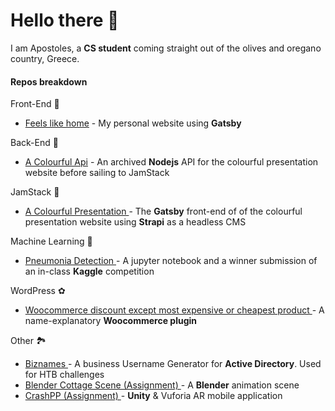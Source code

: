# Hello there 👋

I am Apostoles, a **CS student** coming straight out of the olives and oregano country, Greece. 

#### Repos breakdown

Front-End 🌹 
- <a href="https://github.com/Kalovelo/feels-like-home" target="_blank">Feels like home</a> - My personal website using **Gatsby**


Back-End 🍁
- <a href="https://github.com/Kalovelo/a-colourful-api" target="_blank">A Colourful Api</a> - An archived **Nodejs** API for the colourful presentation website before sailing to JamStack


JamStack 🎄
- <a href="https://github.com/Kalovelo/colourful-presentation" target="_blank"> A Colourful Presentation </a> -  The **Gatsby** front-end of of the colourful presentation website using **Strapi** as a headless CMS

Machine Learning 🌳
- <a href="https://github.com/Kalovelo/pneumonia-detection-kaggle" target="_blank"> Pneumonia Detection </a> - A jupyter notebook and a winner submission of an in-class **Kaggle** competition 


WordPress ✿
- <a href="https://github.com/Kalovelo/woocommerce-discount-except-most-expensive-or-cheapest-product" target="_blank">Woocommerce discount except most expensive or cheapest product </a> - A name-explanatory **Woocommerce plugin**

Other 🏞️  
- <a href="https://github.com/Kalovelo/biznames" target="_blank">Biznames </a> - A business Username Generator for **Active Directory**. Used for HTB challenges  
- <a href="https://github.com/Kalovelo/blender-cottage-scene" target="_blank">Blender Cottage Scene (Assignment) </a> - A **Blender** animation scene   
- <a href="https://github.com/Kalovelo/biznames" target="_blank">CrashPP (Assignment) </a> - **Unity** & Vuforia AR mobile application  

